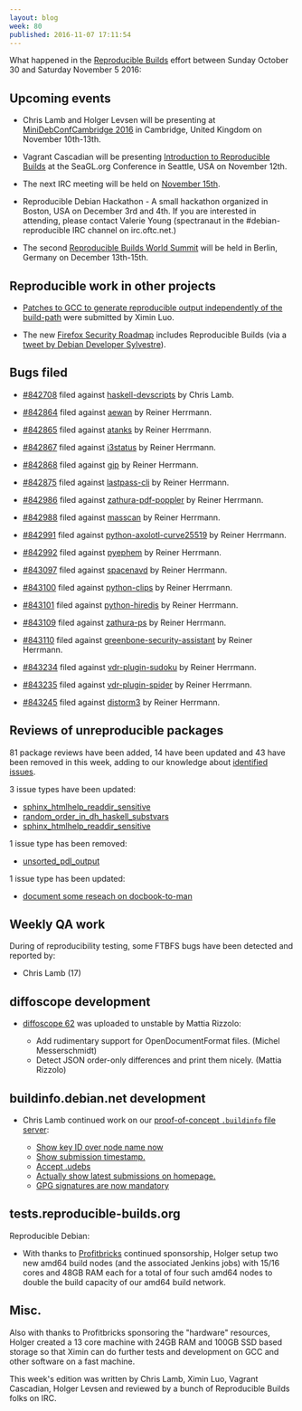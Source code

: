 ```yaml
---
layout: blog
week: 80
published: 2016-11-07 17:11:54
---
```


What happened in the [Reproducible Builds](https://wiki.debian.org/ReproducibleBuilds) effort between Sunday October 30 and Saturday November 5 2016:

Upcoming events
---------------

 - Chris Lamb and Holger Levsen will be presenting at [MiniDebConfCambridge 2016](https://wiki.debian.org/DebianEvents/gb/2016/MiniDebConfCambridge) in Cambridge, United Kingdom on November 10th-13th.

 - Vagrant Cascadian will be presenting [Introduction to Reproducible Builds](https://osem.seagl.org/conference/seagl2016/program/proposal/166) at the SeaGL.org Conference in Seattle, USA on November 12th.

 - The next IRC meeting will be held on [November 15th](https://lists.reproducible-builds.org/pipermail/rb-general/2016-November/000101.html).

 - Reproducible Debian Hackathon - A small hackathon organized in Boston, USA on December 3rd and 4th. If you are interested in attending, please contact Valerie Young (spectranaut in the #debian-reproducible IRC channel on irc.oftc.net.)

 - The second [Reproducible Builds World Summit](https://reproducible-builds.org/events/berlin2016/) will be held in Berlin, Germany on December 13th-15th.

Reproducible work in other projects
-----------------------------------

- [Patches to GCC to generate reproducible output independently of the build-path](https://gcc.gnu.org/ml/gcc-patches/2016-11/msg00182.html) were submitted by Ximin Luo.

- The new [Firefox Security Roadmap](https://wiki.mozilla.org/Security/Roadmap) includes Reproducible Builds (via a [tweet by Debian Developer Sylvestre](https://twitter.com/SylvestreLedru/status/794909927848497152)).

Bugs filed
-------------------------------------------

* [#842708](https://bugs.debian.org/842708) filed against [haskell-devscripts](https://tracker.debian.org/pkg/haskell-devscripts) by Chris Lamb.

* [#842864](https://bugs.debian.org/842864) filed against [aewan](https://tracker.debian.org/pkg/aewan) by Reiner Herrmann.
* [#842865](https://bugs.debian.org/842865) filed against [atanks](https://tracker.debian.org/pkg/atanks) by Reiner Herrmann.
* [#842867](https://bugs.debian.org/842867) filed against [i3status](https://tracker.debian.org/pkg/i3status) by Reiner Herrmann.
* [#842868](https://bugs.debian.org/842868) filed against [gip](https://tracker.debian.org/pkg/gip) by Reiner Herrmann.
* [#842875](https://bugs.debian.org/842875) filed against [lastpass-cli](https://tracker.debian.org/pkg/lastpass-cli) by Reiner Herrmann.
* [#842986](https://bugs.debian.org/842986) filed against [zathura-pdf-poppler](https://tracker.debian.org/pkg/zathura-pdf-poppler) by Reiner Herrmann.
* [#842988](https://bugs.debian.org/842988) filed against [masscan](https://tracker.debian.org/pkg/masscan) by Reiner Herrmann.
* [#842991](https://bugs.debian.org/842991) filed against [python-axolotl-curve25519](https://tracker.debian.org/pkg/python-axolotl-curve25519) by Reiner Herrmann.
* [#842992](https://bugs.debian.org/842992) filed against [pyephem](https://tracker.debian.org/pkg/pyephem) by Reiner Herrmann.
* [#843097](https://bugs.debian.org/843097) filed against [spacenavd](https://tracker.debian.org/pkg/spacenavd) by Reiner Herrmann.
* [#843100](https://bugs.debian.org/843100) filed against [python-clips](https://tracker.debian.org/pkg/python-clips) by Reiner Herrmann.
* [#843101](https://bugs.debian.org/843101) filed against [python-hiredis](https://tracker.debian.org/pkg/python-hiredis) by Reiner Herrmann.
* [#843109](https://bugs.debian.org/843109) filed against [zathura-ps](https://tracker.debian.org/pkg/zathura-ps) by Reiner Herrmann.
* [#843110](https://bugs.debian.org/843110) filed against [greenbone-security-assistant](https://tracker.debian.org/pkg/greenbone-security-assistant) by Reiner Herrmann.
* [#843234](https://bugs.debian.org/843234) filed against [vdr-plugin-sudoku](https://tracker.debian.org/pkg/vdr-plugin-sudoku) by Reiner Herrmann.
* [#843235](https://bugs.debian.org/843235) filed against [vdr-plugin-spider](https://tracker.debian.org/pkg/vdr-plugin-spider) by Reiner Herrmann.
* [#843245](https://bugs.debian.org/843245) filed against [distorm3](https://tracker.debian.org/pkg/distorm3) by Reiner Herrmann.

Reviews of unreproducible packages
----------------------------------

81 package reviews have been added, 14 have been updated and 43 have been removed in this week,
adding to our knowledge about [identified issues](https://tests.reproducible-builds.org/debian/index_issues.html).

3 issue types have been updated:

- [sphinx\_htmlhelp\_readdir\_sensitive](https://salsa.debian.org/reproducible-builds/reproducible-notes/commit/414d815)
- [random\_order\_in\_dh\_haskell\_substvars](https://salsa.debian.org/reproducible-builds/reproducible-notes/commit/9e27d3d)
- [sphinx\_htmlhelp\_readdir\_sensitive](https://salsa.debian.org/reproducible-builds/reproducible-notes/commit/414d815)

1 issue type has been removed:

- [unsorted\_pdl\_output](https://salsa.debian.org/reproducible-builds/reproducible-notes/commit/b6a55f6)

1 issue type has been updated:

- [document some reseach on docbook-to-man](https://salsa.debian.org/reproducible-builds/reproducible-notes/commit/aed8686)

Weekly QA work
--------------

During of reproducibility testing, some FTBFS bugs have been detected and
reported by:

 - Chris Lamb (17)

diffoscope development
----------------------

- [diffoscope 62](https://tracker.debian.org/news/811661) was uploaded to unstable by Mattia Rizzolo:

   * Add rudimentary support for OpenDocumentFormat files. (Michel Messerschmidt)
   * Detect JSON order-only differences and print them nicely. (Mattia Rizzolo)

buildinfo.debian.net development
--------------------------------

- Chris Lamb continued work on our [proof-of-concept ``.buildinfo`` file server](https://buildinfo.debian.net/):

  - [Show key ID over node name now](https://salsa.debian.org/reproducible-builds/buildinfo.debian.net.git/commit/?id=f9f41b7)
  - [Show submission timestamp.](https://salsa.debian.org/reproducible-builds/buildinfo.debian.net.git/commit/?id=72bcbda)
  - [Accept .udebs](https://salsa.debian.org/reproducible-builds/buildinfo.debian.net.git/commit/?id=0559940)
  - [Actually show latest submissions on homepage.](https://salsa.debian.org/reproducible-builds/buildinfo.debian.net.git/commit/?id=2ee9826)
  - [GPG signatures are now mandatory](https://salsa.debian.org/reproducible-builds/buildinfo.debian.net.git/commit/?id=23601f0)


tests.reproducible-builds.org
-----------------------

Reproducible Debian:

- With thanks to [Profitbricks](https://www.Profitbricks.com) continued
  sponsorship, Holger setup two new amd64 build nodes (and the associated
  Jenkins jobs) with 15/16 cores and 48GB RAM each for a total of four such
  amd64 nodes to double the build capacity of our amd64 build network.


Misc.
-----

Also with thanks to Profitbricks sponsoring the "hardware" resources, Holger
created a 13 core machine with 24GB RAM and 100GB SSD based storage so that
Ximin can do further tests and development on GCC and other software on a fast
machine.

This week's edition was written by Chris Lamb, Ximin Luo, Vagrant Cascadian, Holger Levsen and
reviewed by a bunch of Reproducible Builds folks on IRC.
